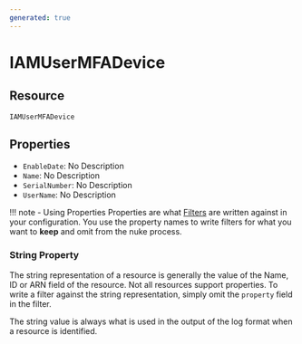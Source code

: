 ```yaml
---
generated: true
---
```


# IAMUserMFADevice


## Resource

```text
IAMUserMFADevice
```

## Properties


- `EnableDate`: No Description
- `Name`: No Description
- `SerialNumber`: No Description
- `UserName`: No Description

!!! note - Using Properties
    Properties are what [Filters](../config-filtering.md) are written against in your configuration. You use the property
    names to write filters for what you want to **keep** and omit from the nuke process.

### String Property

The string representation of a resource is generally the value of the Name, ID or ARN field of the resource. Not all
resources support properties. To write a filter against the string representation, simply omit the `property` field in
the filter.

The string value is always what is used in the output of the log format when a resource is identified.

